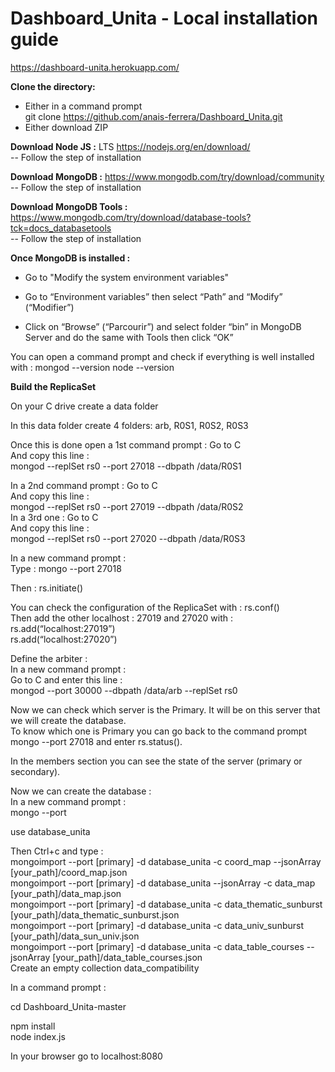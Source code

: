 # Dashboard_Unita - Local installation guide  

https://dashboard-unita.herokuapp.com/  

__Clone the directory:__

* Either in a command prompt  
git clone https://github.com/anais-ferrera/Dashboard_Unita.git
* Either download ZIP 

__Download Node JS :__  LTS https://nodejs.org/en/download/  
-- Follow the step of installation  

__Download MongoDB :__ 
https://www.mongodb.com/try/download/community  
-- Follow the step of installation  

__Download MongoDB Tools :__
https://www.mongodb.com/try/download/database-tools?tck=docs_databasetools  
-- Follow the step of installation  

__Once MongoDB is installed :__

* Go to "Modify the system environment variables" 

* Go to “Environment variables” then select “Path” and “Modify” (“Modifier”)   
                
* Click on “Browse” (“Parcourir”) and select folder “bin” in MongoDB Server and do the same with Tools then click “OK”
 

You can open a command prompt and check if everything is well installed with :
mongod --version
node --version


__Build the ReplicaSet__

On your C drive create a data folder 

In this data folder create 4 folders: arb, R0S1, R0S2, R0S3

Once this is done open a 1st command prompt :
Go to C   
And copy this line :  
  mongod --replSet rs0 --port 27018 --dbpath /data/R0S1  


In a 2nd command prompt :
Go to C   
And copy this line :  
mongod --replSet rs0 --port 27019 --dbpath /data/R0S2  
In a 3rd one :
Go to C   
And copy this line :  
mongod --replSet rs0 --port 27020 --dbpath /data/R0S3

In a new command prompt :  
Type : mongo --port 27018

Then : rs.initiate()  

You can check the configuration of the ReplicaSet with : rs.conf()  
Then add the other localhost : 27019 and 27020 with :  
rs.add(“localhost:27019”)   
rs.add(“localhost:27020”)  

Define the arbiter :  
In a new command prompt :  
Go to C and enter this line :  
mongod --port 30000 --dbpath /data/arb --replSet rs0  


Now we can check which server is the Primary. It will be on this server that we will create the database.  
To know which one is Primary you can go back to the command prompt mongo --port 27018 and enter rs.status().  

In the members section you can see the state of the server (primary or secondary).  
 
Now we can create the database :  
In a new command prompt :  
mongo --port <primary>  

use database_unita  

Then Ctrl+c and type :  
mongoimport --port  [primary] -d database_unita -c coord_map --jsonArray [your_path]/coord_map.json  
mongoimport --port [primary] -d database_unita --jsonArray -c data_map [your_path]/data_map.json  
mongoimport --port  [primary] -d database_unita -c data_thematic_sunburst [your_path]/data_thematic_sunburst.json  
mongoimport --port  [primary] -d database_unita -c data_univ_sunburst [your_path]/data_sun_univ.json  
mongoimport --port  [primary] -d database_unita -c data_table_courses  --jsonArray [your_path]/data_table_courses.json  
Create an empty collection data_compatibility

In a command prompt :   

cd  Dashboard_Unita-master  

npm install  
node index.js   

In your browser go to localhost:8080  
